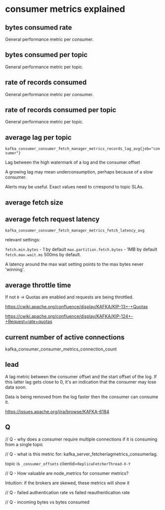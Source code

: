 # consumer metrics explained

## bytes consumed rate

General performance metric per consumer.

## bytes consumed per topic

General performance metric per topic.

## rate of records consumed

General performance metric per consumer.

## rate of records consumed per topic

General performance metric per topic.

## average lag per topic

`kafka_consumer_consumer_fetch_manager_metrics_records_lag_avg{job="consumer"}`

Lag between the high watermark of a log and the consumer offset

A growing lag may mean underconsumption, perhaps because of a slow consumer.

Alerts may be useful. Exact values need to crrespond to topic SLAs.

## average fetch size

## average fetch request latency

`kafka_consumer_consumer_fetch_manager_metrics_fetch_latency_avg`

relevant settings:

`fetch.min.bytes` - 1 by default
`max.partition.fetch.bytes` - 1MB by default
`fetch.max.wait.ms` 500ms by default.

A latency around the max wait setting points to the max bytes never 'winning'.

## average throttle time

If not `0` -> Quotas are enabled and requests are being throttled.

https://cwiki.apache.org/confluence/display/KAFKA/KIP-13+-+Quotas

https://cwiki.apache.org/confluence/display/KAFKA/KIP-124+-+Request+rate+quotas

## current number of active connections

kafka_consumer_consumer_metrics_connection_count

## lead

A lag metric between the consumer offset and the start offset of the log. If this latter lag gets close to 0, it's an indication that the consumer may lose data soon.

Data is being removed from the log faster then the consumer can consume it.

https://issues.apache.org/jira/browse/KAFKA-6184

## Q

// Q - why does a consumer require multiple connections if it is consuming from a single topic

// Q - what is this metric for: kafka_server_fetcherlagmetrics_consumerlag.

topic is `_consumer_offsets`
clientid=`ReplicaFetcherThread-X-Y`

// Q - How valuable are node_metrics for consumer metrics?

Intuition: if the brokers are skewed, these metrics will show it

// Q - failed authentication rate vs failed reauthentication rate

// Q - incoming bytes vs bytes consumed
